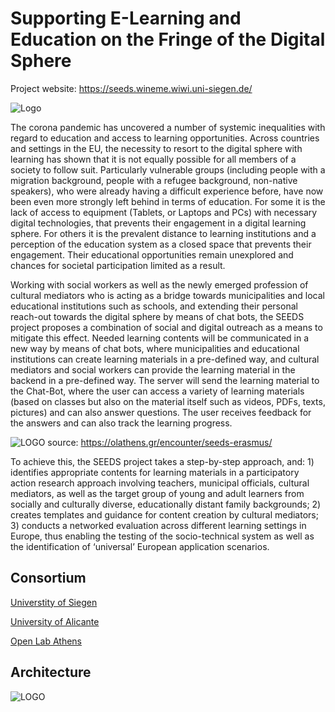 
# Supporting E-Learning and Education on the Fringe of the Digital Sphere

Project website: https://seeds.wineme.wiwi.uni-siegen.de/


![Logo](https://olathens.gr/wp-content/uploads/2022/07/seed01--1024x851.png)

The corona pandemic has uncovered a number of systemic inequalities with regard to education and access to learning opportunities. Across countries and settings in the EU, the necessity to resort to the digital sphere with learning has shown that it is not equally possible for all members of a society to follow suit. Particularly vulnerable groups (including people with a migration background, people with a refugee background, non-native speakers), who were already having a difficult experience before, have now been even more strongly left behind in terms of education. For some it is the lack of access to equipment (Tablets, or Laptops and PCs) with necessary digital technologies, that prevents their engagement in a digital learning sphere. For others it is the prevalent distance to learning institutions and a perception of the education system as a closed space that prevents their engagement. Their educational opportunities remain unexplored and chances for societal participation limited as a result.

Working with social workers as well as the newly emerged profession of cultural mediators who is acting as a bridge towards municipalities and local educational institutions such as schools, and extending their personal reach-out towards the digital sphere by means of chat bots, the SEEDS project proposes a combination of social and digital outreach as a means to mitigate this effect. Needed learning contents will be communicated in a new way by means of chat bots, where municipalities and educational institutions can create learning materials in a pre-defined way, and cultural mediators and social workers can provide the learning material in the backend in a pre-defined way. The server will send the learning material to the Chat-Bot, where the user can access a variety of learning materials (based on classes but also on the material itself such as videos, PDFs, texts, pictures) and can also answer questions. The user receives feedback for the answers and can also track the learning progress.

![LOGO](https://seeds.wineme.wiwi.uni-siegen.de/wp-content/uploads/2022/02/SEEDS.png)
source: https://olathens.gr/encounter/seeds-erasmus/

To achieve this, the SEEDS project takes a step-by-step approach, and: 1) identifies appropriate contents for learning materials in a participatory action research approach involving teachers, municipal officials, cultural mediators, as well as the target group of young and adult learners from socially and culturally diverse, educationally distant family backgrounds; 2) creates templates and guidance for content creation by cultural mediators; 3) conducts a networked evaluation across different learning settings in Europe, thus enabling the testing of the socio-technical system as well as the identification of ‘universal’ European application scenarios.

## Consortium

[Universtity of Siegen](https://www.uni-siegen.de/start/index.html.en?lang=en)

[University of Alicante](https://www.ua.es/en/)

[Open Lab Athens](https://olathens.gr/)
## Architecture

![LOGO](https://user-images.githubusercontent.com/60668130/192363733-7b582b69-dd46-4b93-bfcf-f71885392be4.png)
